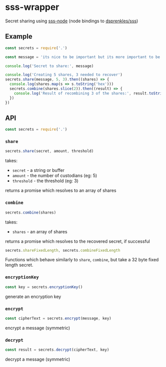# sss-wrapper

Secret sharing using [sss-node](https://github.com/dsprenkels/sss-node) (node bindings to [dsprenkles/sss](https://github.com/dsprenkels/sss))

## Example

```js
const secrets = require('.')

const message = 'its nice to be important but its more important to be nice'

console.log('Secret to share:', message)

console.log('Creating 5 shares, 3 needed to recover')
secrets.share(message, 5, 3).then((shares) => {
  console.log(shares.map(s => s.toString('hex')))
  secrets.combine(shares.slice(2)).then((result) => {
    console.log('Result of recombining 3 of the shares:', result.toString())
  })
})
```

## API
```js
const secrets = require('.')
```

### `share`

```js
secrets.share(secret, amount, threshold)
```

takes:
- `secret` - a string or buffer
- `amount` - the number of custodians (eg: 5)
- `threshold` - the threshold (eg: 3)

returns a promise which resolves to an array of shares

### `combine`

```js
secrets.combine(shares)
```
takes:
- `shares` - an array of shares

returns a promise which resolves to the recovered secret, if successful

```js
secrets.shareFixedLength, secrets.combineFixedLength
```

Functions which behave similarly to `share`, `combine`, but take a 32 byte fixed length secret.

### `encryptionKey`

```js
const key = secrets.encryptionKey()
```
generate an encryption key

### `encrypt`

```js
const cipherText = secrets.encrypt(message, key)
```
encrypt a message (symmetric)

### `decrypt`

```js
const result = secrets.decrypt(cipherText, key)
```
decrypt a message (symmetric)
